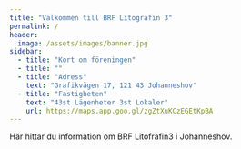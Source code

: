 ```yaml
---
title: "Välkommen till BRF Litografin 3"
permalink: /
header:
  image: /assets/images/banner.jpg
sidebar:
  - title: "Kort om föreningen"
  - title: ""
  - title: "Adress"
    text: "Grafikvägen 17, 121 43 Johanneshov"
  - title: "Fastigheten"
    text: "43st Lägenheter 3st Lokaler"
    url: https://maps.app.goo.gl/zgZtXuKCzEGEtKpBA
---
```


Här hittar du information om BRF Litofrafin3 i Johanneshov.
